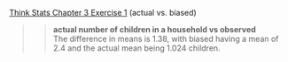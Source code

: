 [Think Stats Chapter 3 Exercise 1](http://greenteapress.com/thinkstats2/html/thinkstats2004.html#toc31) (actual vs. biased)

>> **actual number of children in a household vs observed**  
The difference in means is 1.38, with biased having a mean of 2.4 and the actual mean being 1.024 children.
